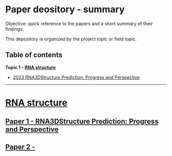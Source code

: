 # <a name = 'up'>Paper deository - summary</a>

Objective: quick reference to the papers and a short summary of their findings. 

This depository is organized by the project topic or field topic.

## Table of contents
__Topic 1 - [RNA structure](#rna)__
- [2023  RNA3DStructure Prediction: Progress and Perspective](#rna_1)

---
# <a name = 'rna_1'>[RNA structure](#rna)</a>

## <a name = 'rna_1'>[Paper 1 - RNA3DStructure Prediction: Progress and Perspective](#up)</a>



## <a name = 'rna_2up'>[Paper 2 -](#up)</a>

